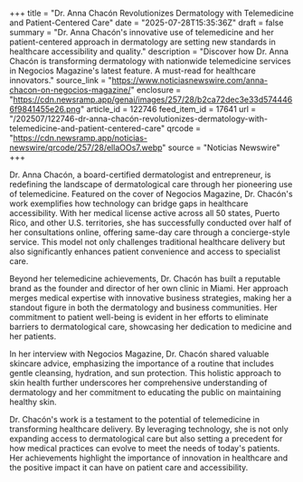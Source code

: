 +++
title = "Dr. Anna Chacón Revolutionizes Dermatology with Telemedicine and Patient-Centered Care"
date = "2025-07-28T15:35:36Z"
draft = false
summary = "Dr. Anna Chacón's innovative use of telemedicine and her patient-centered approach in dermatology are setting new standards in healthcare accessibility and quality."
description = "Discover how Dr. Anna Chacón is transforming dermatology with nationwide telemedicine services in Negocios Magazine's latest feature. A must-read for healthcare innovators."
source_link = "https://www.noticiasnewswire.com/anna-chacon-on-negocios-magazine/"
enclosure = "https://cdn.newsramp.app/genai/images/257/28/b2ca72dec3e33d5744466f9841455e26.png"
article_id = 122746
feed_item_id = 17641
url = "/202507/122746-dr-anna-chacón-revolutionizes-dermatology-with-telemedicine-and-patient-centered-care"
qrcode = "https://cdn.newsramp.app/noticias-newswire/qrcode/257/28/ellaOOs7.webp"
source = "Noticias Newswire"
+++

<p>Dr. Anna Chacón, a board-certified dermatologist and entrepreneur, is redefining the landscape of dermatological care through her pioneering use of telemedicine. Featured on the cover of Negocios Magazine, Dr. Chacón's work exemplifies how technology can bridge gaps in healthcare accessibility. With her medical license active across all 50 states, Puerto Rico, and other U.S. territories, she has successfully conducted over half of her consultations online, offering same-day care through a concierge-style service. This model not only challenges traditional healthcare delivery but also significantly enhances patient convenience and access to specialist care.</p><p>Beyond her telemedicine achievements, Dr. Chacón has built a reputable brand as the founder and director of her own clinic in Miami. Her approach merges medical expertise with innovative business strategies, making her a standout figure in both the dermatology and business communities. Her commitment to patient well-being is evident in her efforts to eliminate barriers to dermatological care, showcasing her dedication to medicine and her patients.</p><p>In her interview with Negocios Magazine, Dr. Chacón shared valuable skincare advice, emphasizing the importance of a routine that includes gentle cleansing, hydration, and sun protection. This holistic approach to skin health further underscores her comprehensive understanding of dermatology and her commitment to educating the public on maintaining healthy skin.</p><p>Dr. Chacón's work is a testament to the potential of telemedicine in transforming healthcare delivery. By leveraging technology, she is not only expanding access to dermatological care but also setting a precedent for how medical practices can evolve to meet the needs of today's patients. Her achievements highlight the importance of innovation in healthcare and the positive impact it can have on patient care and accessibility.</p>
